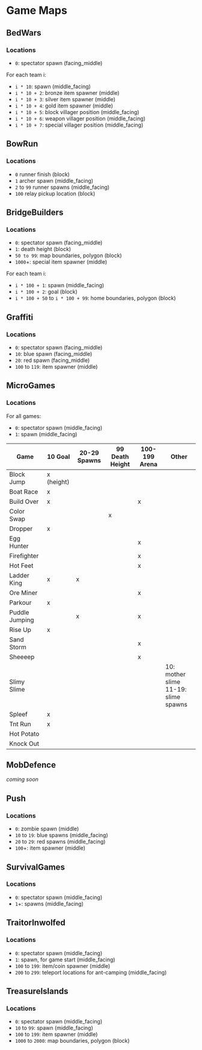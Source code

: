 # Game Maps

## BedWars

### Locations

- `0`: spectator spawn (facing_middle)

For each team i:

- `i * 10`: spawn (middle_facing)
- `i * 10 + 2`: bronze item spawner (middle)
- `i * 10 + 3`: silver item spawner (middle)
- `i * 10 + 4`: gold item spawner (middle)
- `i * 10 + 5`: block villager position (middle_facing)
- `i * 10 + 6`: weapon villager position (middle_facing)
- `i * 10 + 7`: special villager position (middle_facing)

## BowRun

### Locations

- `0` runner finish (block)
- `1` archer spawn (middle_facing)
- `2` to `99` runner spawns (middle_facing)
- `100` relay pickup location (block)

## BridgeBuilders

### Locations

- `0`: spectator spawn (facing_middle)
- `1`: death height (block)
- `50 to 99`: map boundaries, polygon (block)
- `1000`+: special item spawner (middle)

For each team i:

- `i * 100 + 1`: spawn (middle_facing)
- `i * 100 + 2`: goal (block)
- `i * 100 + 50` to `i * 100 + 99`: home boundaries, polygon (block)

## Graffiti

### Locations

- `0`: spectator spawn (facing_middle)
- `10`: blue spawn (facing_middle)
- `20`: red spawn (facing_middle)
- `100` to `119`: item spawner (middle)

## MicroGames

### Locations

For all games:

- `0`: spectator spawn (middle_facing)
- `1`: spawn (middle_facing)

| Game           | 10 Goal    | 20-29 Spawns | 99 Death Height | 100-199 Arena | Other                                    |
|----------------|------------|--------------|-----------------|---------------|------------------------------------------|
| Block Jump     | x (height) |              |                 |               |                                          |
| Boat Race      | x          |              |                 |               |                                          |
| Build Over     | x          |              |                 | x             |                                          |
| Color Swap     |            |              | x               |               |                                          |
| Dropper        | x          |              |                 |               |                                          |
| Egg Hunter     |            |              |                 | x             |                                          |
| Firefighter    |            |              |                 | x             |                                          |
| Hot Feet       |            |              |                 | x             |                                          |
| Ladder King    | x          | x            |                 |               |                                          |
| Ore Miner      |            |              |                 | x             |                                          |
| Parkour        | x          |              |                 |               |                                          |
| Puddle Jumping |            | x            |                 | x             |                                          |
| Rise Up        | x          |              |                 |               |                                          |
| Sand Storm     |            |              |                 | x             |                                          |
| Sheeeep        |            |              |                 | x             |                                          |
| Slimy Slime    |            |              |                 |               | 10: mother slime<br/>11-19: slime spawns |
| Spleef         | x          |              |                 |               |                                          |
| Tnt Run        | x          |              |                 |               |                                          |
| Hot Potato     |            |              |                 |               |                                          |
| Knock Out      |            |              |                 |               |                                          |

## MobDefence

_coming soon_

## Push

### Locations

- `0`: zombie spawn (middle)
- `10` to `19`: blue spawns (middle_facing)
- `20` to `29`: red spawns (middle_facing)
- `100`+: item spawner (middle)

## SurvivalGames

### Locations

- `0`: spectator spawn (middle_facing)
- `1`+: spawns (middle_facing)

## TraitorInwolfed

### Locations

- `0`: spectator spawn (middle_facing)
- `1`: spawn, for game start (middle_facing)
- `100` to `199`: item/coin spawner (middle)
- `200` to `299`: teleport locations for ant-camping (middle_facing)

## TreasureIslands

### Locations

- `0`: spectator spawn (middle_facing)
- `10` to `99`: spawn (middle_facing)
- `100` to `199`: item spawner (middle)
- `1000` to `2000`: map boundaries, polygon (block) 